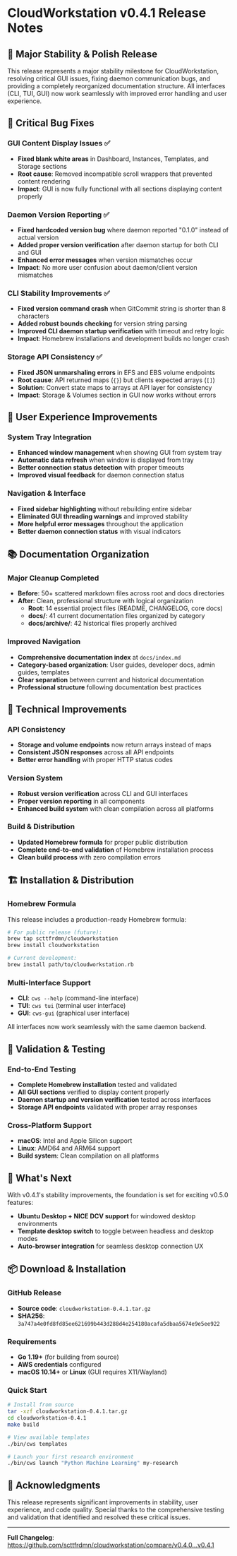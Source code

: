 # CloudWorkstation v0.4.1 Release Notes

## 🎉 Major Stability & Polish Release

This release represents a major stability milestone for CloudWorkstation, resolving critical GUI issues, fixing daemon communication bugs, and providing a completely reorganized documentation structure. All interfaces (CLI, TUI, GUI) now work seamlessly with improved error handling and user experience.

## 🐛 Critical Bug Fixes

### GUI Content Display Issues ✅
- **Fixed blank white areas** in Dashboard, Instances, Templates, and Storage sections
- **Root cause**: Removed incompatible scroll wrappers that prevented content rendering
- **Impact**: GUI is now fully functional with all sections displaying content properly

### Daemon Version Reporting ✅  
- **Fixed hardcoded version bug** where daemon reported "0.1.0" instead of actual version
- **Added proper version verification** after daemon startup for both CLI and GUI
- **Enhanced error messages** when version mismatches occur
- **Impact**: No more user confusion about daemon/client version mismatches

### CLI Stability Improvements ✅
- **Fixed version command crash** when GitCommit string is shorter than 8 characters  
- **Added robust bounds checking** for version string parsing
- **Improved CLI daemon startup verification** with timeout and retry logic
- **Impact**: Homebrew installations and development builds no longer crash

### Storage API Consistency ✅
- **Fixed JSON unmarshaling errors** in EFS and EBS volume endpoints
- **Root cause**: API returned maps (`{}`) but clients expected arrays (`[]`)
- **Solution**: Convert state maps to arrays at API layer for consistency
- **Impact**: Storage & Volumes section in GUI now works without errors

## 🔧 User Experience Improvements

### System Tray Integration
- **Enhanced window management** when showing GUI from system tray
- **Automatic data refresh** when window is displayed from tray
- **Better connection status detection** with proper timeouts
- **Improved visual feedback** for daemon connection status

### Navigation & Interface
- **Fixed sidebar highlighting** without rebuilding entire sidebar
- **Eliminated GUI threading warnings** and improved stability  
- **More helpful error messages** throughout the application
- **Better daemon connection status** with visual indicators

## 📚 Documentation Organization

### Major Cleanup Completed
- **Before**: 50+ scattered markdown files across root and docs directories
- **After**: Clean, professional structure with logical organization
  - **Root**: 14 essential project files (README, CHANGELOG, core docs)
  - **docs/**: 41 current documentation files organized by category
  - **docs/archive/**: 42 historical files properly archived

### Improved Navigation
- **Comprehensive documentation index** at `docs/index.md`  
- **Category-based organization**: User guides, developer docs, admin guides, templates
- **Clear separation** between current and historical documentation
- **Professional structure** following documentation best practices

## 🔧 Technical Improvements

### API Consistency
- **Storage and volume endpoints** now return arrays instead of maps
- **Consistent JSON responses** across all API endpoints
- **Better error handling** with proper HTTP status codes

### Version System
- **Robust version verification** across CLI and GUI interfaces
- **Proper version reporting** in all components
- **Enhanced build system** with clean compilation across all platforms

### Build & Distribution
- **Updated Homebrew formula** for proper public distribution
- **Complete end-to-end validation** of Homebrew installation process
- **Clean build process** with zero compilation errors

## 🏗️ Installation & Distribution

### Homebrew Formula
This release includes a production-ready Homebrew formula:

```bash
# For public release (future):
brew tap scttfrdmn/cloudworkstation  
brew install cloudworkstation

# Current development:
brew install path/to/cloudworkstation.rb
```

### Multi-Interface Support
- **CLI**: `cws --help` (command-line interface)
- **TUI**: `cws tui` (terminal user interface) 
- **GUI**: `cws-gui` (graphical user interface)

All interfaces now work seamlessly with the same daemon backend.

## 🧪 Validation & Testing

### End-to-End Testing
- **Complete Homebrew installation** tested and validated
- **All GUI sections** verified to display content properly
- **Daemon startup and version verification** tested across interfaces
- **Storage API endpoints** validated with proper array responses

### Cross-Platform Support  
- **macOS**: Intel and Apple Silicon support
- **Linux**: AMD64 and ARM64 support  
- **Build system**: Clean compilation on all platforms

## 🚀 What's Next

With v0.4.1's stability improvements, the foundation is set for exciting v0.5.0 features:
- **Ubuntu Desktop + NICE DCV support** for windowed desktop environments
- **Template desktop switch** to toggle between headless and desktop modes  
- **Auto-browser integration** for seamless desktop connection UX

## 📦 Download & Installation

### GitHub Release
- **Source code**: `cloudworkstation-0.4.1.tar.gz`
- **SHA256**: `3a747a4e0fd8fd85ee621699b443d288d4e254180acafa5dbaa5674e9e5ee922`

### Requirements
- **Go 1.19+** (for building from source)
- **AWS credentials** configured
- **macOS 10.14+** or **Linux** (GUI requires X11/Wayland)

### Quick Start
```bash
# Install from source
tar -xzf cloudworkstation-0.4.1.tar.gz
cd cloudworkstation-0.4.1
make build

# View available templates
./bin/cws templates

# Launch your first research environment
./bin/cws launch "Python Machine Learning" my-research
```

## 🙏 Acknowledgments

This release represents significant improvements in stability, user experience, and code quality. Special thanks to the comprehensive testing and validation that identified and resolved these critical issues.

---

**Full Changelog**: https://github.com/scttfrdmn/cloudworkstation/compare/v0.4.0...v0.4.1